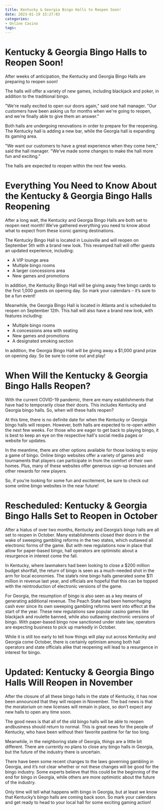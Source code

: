```yaml
---
title: Kentucky & Georgia Bingo Halls to Reopen Soon!
date: 2023-01-19 15:27:03
categories:
- Online Casino
tags:
---
```



#  Kentucky & Georgia Bingo Halls to Reopen Soon!

After weeks of anticipation, the Kentucky and Georgia Bingo Halls are preparing to reopen soon!

The halls will offer a variety of new games, including blackjack and poker, in addition to the traditional bingo.

"We're really excited to open our doors again," said one hall manager. "Our customers have been asking us for months when we're going to reopen, and we're finally able to give them an answer."

Both halls are undergoing renovations in order to prepare for the reopening. The Kentucky hall is adding a new bar, while the Georgia hall is expanding its gaming area.

"We want our customers to have a great experience when they come here," said the hall manager. "We've made some changes to make the hall more fun and exciting."

The halls are expected to reopen within the next few weeks.

#  Everything You Need to Know About the Kentucky & Georgia Bingo Halls Reopening

After a long wait, the Kentucky and Georgia Bingo Halls are both set to reopen next month! We’ve gathered everything you need to know about what to expect from these iconic gaming destinations.

The Kentucky Bingo Hall is located in Louisville and will reopen on September 5th with a brand new look. This revamped hall will offer guests an updated experience, including:

- A VIP lounge area
- Multiple bingo rooms
- A larger concessions area
- New games and promotions

In addition, the Kentucky Bingo Hall will be giving away free bingo cards to the first 1,000 guests on opening day. So mark your calendars – it’s sure to be a fun event!

Meanwhile, the Georgia Bingo Hall is located in Atlanta and is scheduled to reopen on September 12th. This hall will also have a brand new look, with features including:

- Multiple bingo rooms
- A concessions area with seating
- New games and promotions
- A designated smoking section

In addition, the Georgia Bingo Hall will be giving away a $1,000 grand prize on opening day. So be sure to come out and play!

#  When Will the Kentucky & Georgia Bingo Halls Reopen?

With the current COVID-19 pandemic, there are many establishments that have had to temporarily close their doors. This includes Kentucky and Georgia bingo halls. So, when will these halls reopen?

At this time, there is no definite date for when the Kentucky or Georgia bingo halls will reopen. However, both halls are expected to re-open within the next few weeks. For those who are eager to get back to playing bingo, it is best to keep an eye on the respective hall's social media pages or website for updates.

In the meantime, there are other options available for those looking to enjoy a game of bingo. Online bingo websites offer a variety of games and tournaments that players can participate in from the comfort of their own homes. Plus, many of these websites offer generous sign-up bonuses and other rewards for new players.

So, if you're looking for some fun and excitement, be sure to check out some online bingo websites in the near future!

#  Rescheduled: Kentucky & Georgia Bingo Halls Set to Reopen in October

After a hiatus of over two months, Kentucky and Georgia’s bingo halls are all set to reopen in October. Many establishments closed their doors in the wake of sweeping gambling reforms in the two states, which outlawed all electronic forms of the game. But with new regulations now in place that allow for paper-based bingo, hall operators are optimistic about a resurgence in interest come the fall.

In Kentucky, where lawmakers had been looking to close a $200 million budget shortfall, the return of bingo is seen as a much-needed shot in the arm for local economies. The state’s nine bingo halls generated some $11 million in revenue last year, and officials are hopeful that this can be topped with the reintroduction of electronic versions of the game.

For Georgia, the resumption of bingo is also seen as a key means of generating additional revenue. The Peach State had been hemorrhaging cash ever since its own sweeping gambling reforms went into effect at the start of the year. These new regulations saw popular casino games like blackjack and roulette banned, while also outlawing electronic versions of bingo. With paper-based bingo now sanctioned under state law, operators are expecting business to pick up markedly in October.

While it is still too early to tell how things will play out across Kentucky and Georgia come October, there is certainly optimism among both hall operators and state officials alike that reopening will lead to a resurgence in interest for bingo.

#  Updated: Kentucky & Georgia Bingo Halls Will Reopen in November

After the closure of all these bingo halls in the state of Kentucky, it has now been announced that they will reopen in November. The bad news is that the moratorium on new licenses will remain in place, so don’t expect any new halls to open any time soon.

The good news is that all of the old bingo halls will be able to reopen andbusiness should return to normal. This is great news for the people of Kentucky, who have been without their favorite pastime for far too long.

Meanwhile, in the neighboring state of Georgia, things are a little bit different. There are currently no plans to close any bingo halls in Georgia, but the future of the industry there is uncertain.

There have been some recent changes to the laws governing gambling in Georgia, and it’s not clear whether or not these changes will be good for the bingo industry. Some experts believe that this could be the beginning of the end for bingo in Georgia, while others are more optimistic about the future of the industry.

Only time will tell what happens with bingo in Georgia, but at least we know that Kentucky’s bingo halls are coming back soon. So mark your calendars and get ready to head to your local hall for some exciting gaming action!